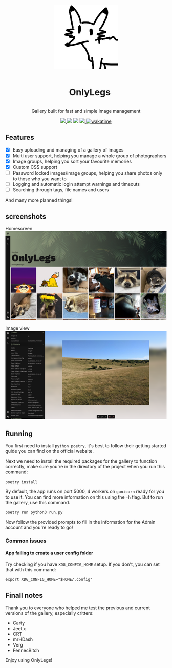<div align="center">
    <img src=".github/images/OnlyLegs.png" width="200" height="200"/>
    <div id="user-content-toc">
        <ul>
            <summary><h1 style="display: inline-block;">OnlyLegs</h1></summary>
        </ul>
    </div>
    <p>Gallery built for fast and simple image management</p>
</div>
<div align="center">
    <a href="https://git.leggy.dev/Fluffy/onlylegs">
        <img src="https://img.shields.io/badge/Gitea-34495E?style=for-the-badge&logo=gitea&logoColor=5D9425">
    </a>
    <img src="https://img.shields.io/badge/flask-%23000.svg?style=for-the-badge&logo=flask&logoColor=white">
    <img src="https://img.shields.io/badge/sqlite-%2307405e.svg?style=for-the-badge&logo=sqlite&logoColor=white">
    <a href="https://github.com/Fluffy-Bean/onlylegs/blob/main/LICENSE">
        <img src="https://img.shields.io/github/license/Fluffy-Bean/onlylegs?style=for-the-badge">
    </a>
    <a href="https://wakatime.com/badge/user/29bd1733-45f0-41c0-901e-d6daf49094d4/project/6aae41df-003f-4b17-ae8f-62cecfb3fc24">
        <img src="https://wakatime.com/badge/user/29bd1733-45f0-41c0-901e-d6daf49094d4/project/6aae41df-003f-4b17-ae8f-62cecfb3fc24.svg?style=for-the-badge" alt="wakatime">
        </a>
</div>

## Features
 - [x] Easy uploading and managing of a gallery of images
 - [x] Multi user support, helping you manage a whole group of photographers
 - [x] Image groups, helping you sort your favourite memories
 - [x] Custom CSS support
 - [ ] Password locked images/image groups, helping you share photos only to those who you want to
 - [ ] Logging and automatic login attempt warnings and timeouts
 - [ ] Searching through tags, file names and users

And many more planned things!

## screenshots

Homescreen
![screenshot](.github/images/homepage.png)

Image view
![screenshot](.github/images/imageview.png)

## Running

You first need to install `python poetry`, it's best to follow their getting started guide you can find on the official website.

Next we need to install the required packages for the gallery to function correctly, make sure you're in the directory of the project when you run this command:

    poetry install

By default, the app runs on port 5000, 4 workers on `gunicorn` ready for you to use it. You can find more information on this using the `-h` flag. But to run the gallery, use this command.

    poetry run python3 run.py

Now follow the provided prompts to fill in the information for the Admin account and you're ready to go!

### Common issues
#### App failing to create a user config folder

Try checking if you have `XDG_CONFIG_HOME` setup. If you don't, you can set that with this command:

    export XDG_CONFIG_HOME="$HOME/.config"

## Finall notes

Thank you to everyone who helped me test the previous and current versions of the gallery, especially critters:

 - Carty
 - Jeetix
 - CRT
 - mrHDash
 - Verg
 - FennecBitch

Enjoy using OnlyLegs!